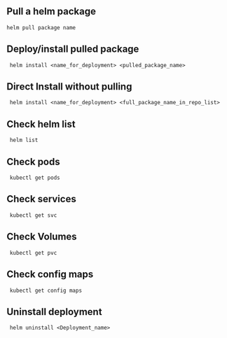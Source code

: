 ## Pull a helm package
    
    helm pull package name
    
## Deploy/install pulled package
     
     helm install <name_for_deployment> <pulled_package_name>

## Direct Install without pulling
   
     helm install <name_for_deployment> <full_package_name_in_repo_list>
     
## Check helm list 

     helm list
    
    
## Check pods
 
     kubectl get pods
   
   
## Check services

     kubectl get svc
   
   
## Check Volumes

     kubectl get pvc
   
   
## Check config maps
   
     kubectl get config maps
   
   
## Uninstall deployment

     helm uninstall <Deployment_name>
